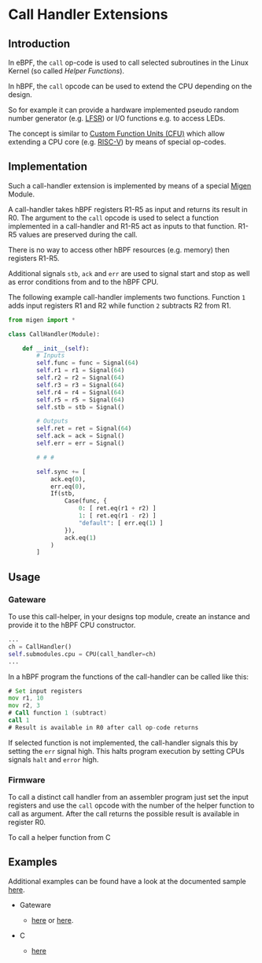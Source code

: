 # Call Handler Extensions

## Introduction

In eBPF, the `call` op-code is used to call selected subroutines in the Linux Kernel (so called *Helper Functions*).

In hBPF, the `call` opcode can be used to extend the CPU depending on the design.

So for example it can provide a hardware implemented
pseudo random number generator (e.g. [LFSR](https://en.wikipedia.org/wiki/Linear-feedback_shift_register)) or I/O functions e.g. to access LEDs.

The concept is similar to [Custom Function Units (CFU)](https://cfu-playground.readthedocs.io/en/latest/) which allow extending a CPU core (e.g. [RISC-V](https://riscv.org/)) by means of special op-codes.

## Implementation

Such a call-handler extension is implemented by means of a special [Migen](https://m-labs.hk/gateware/migen/) Module.

A call-handler takes hBPF registers R1-R5 as input and returns its result in R0. The argument to the `call` opcode is used to select a function implemented in a call-handler and R1-R5 act as inputs to that function. R1-R5 values are preserved during the call.

There is no way to access other hBPF resources (e.g. memory) then registers R1-R5.

Additional signals `stb`, `ack` and `err` are used to signal start and stop as well as error conditions from and to the hBPF CPU.

The following example call-handler implements two functions. Function `1` adds input registers R1 and R2 while function `2` subtracts R2 from R1.

```python
from migen import *

class CallHandler(Module):

    def __init__(self):
        # Inputs
        self.func = func = Signal(64)
        self.r1 = r1 = Signal(64)
        self.r2 = r2 = Signal(64)
        self.r3 = r3 = Signal(64)
        self.r4 = r4 = Signal(64)
        self.r5 = r5 = Signal(64)
        self.stb = stb = Signal()

        # Outputs
        self.ret = ret = Signal(64)
        self.ack = ack = Signal()
        self.err = err = Signal()

        # # #

        self.sync += [
            ack.eq(0),
            err.eq(0),
            If(stb,
                Case(func, {
                    0: [ ret.eq(r1 + r2) ]
                    1: [ ret.eq(r1 - r2) ]
                    "default": [ err.eq(1) ]
                }),
                ack.eq(1)
            )
        ]
```

## Usage

### Gateware

To use this call-helper, in your designs top module, create an instance and provide it to the hBPF CPU constructor.

```python
...
ch = CallHandler()
self.submodules.cpu = CPU(call_handler=ch)
...
```

In a hBPF program the functions of the call-handler can be called like this:

```asm
# Set input registers
mov r1, 10
mov r2, 3
# Call function 1 (subtract)
call 1
# Result is available in R0 after call op-code returns
```

If selected function is not implemented, the call-handler signals this by setting the `err` signal high. This halts program execution by setting CPUs signals `halt` and `error` high.

### Firmware

To call a distinct call handler from an assembler program
just set the input registers and use the `call` opcode
with the number of the helper function to call as
argument. After the call returns the possible result is
available in register R0.

To call a helper function from C

## Examples

Additional examples can be found have a look at the
documented sample [here](../development/C/call.c).

* Gateware

  * [here](../source/fpga/hw/arty-s7-50/call_handler.py) or [here](../source/fpga/hw/arty-s7-50-nic/call_handler.py).

* C

  * [here](../development/C/call.c)
